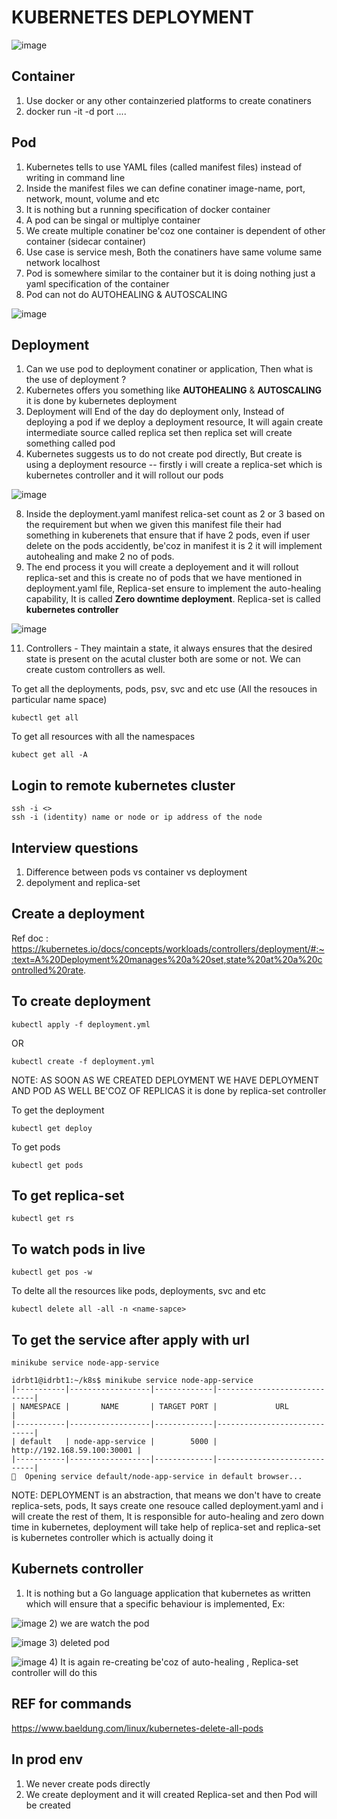 # KUBERNETES DEPLOYMENT

![image](https://github.com/pavankumar0077/Devops-tools/assets/40380941/5f999854-fa78-4379-a6f7-3c2cfe05682a)

Container 
--
1) Use docker or any other containzeried platforms to create conatiners
2) docker run -it -d <img-name> port ....


Pod
--
1) Kubernetes tells to use YAML files (called manifest files) instead of writing in command line
2) Inside the manifest files we can define conatiner image-name, port, network,  mount, volume and etc
3) It is nothing but a running specification of docker container
4) A pod can be singal or multiplye container
5) We create multiple conatiner be'coz one container is dependent of other container (sidecar container)
6) Use case is service mesh, Both the conatiners have same volume same network localhost
7) Pod is somewhere similar to the container but it is doing nothing just a yaml specification of the container
8) Pod can not do AUTOHEALING & AUTOSCALING

![image](https://github.com/pavankumar0077/Devops-tools/assets/40380941/82039ea4-7f69-4e8f-a798-761464ce079e)

Deployment
--
1) Can we use pod to deployment conatiner or application, Then what is the use of deployment ?
2) Kubernetes offers you something like **AUTOHEALING** & **AUTOSCALING** it is done by kubernetes deployment
4) Deployment will End of the day do deployment only, Instead of deploying a pod if we deploy a deployment resource, It will again create  intermediate source called replica set then replica set will create something called pod
6) Kubernetes suggests us to do not create pod directly, But create is using a deployment resource -- firstly i  will create a replica-set which is kubernetes controller and it will rollout our pods

![image](https://github.com/pavankumar0077/Devops-tools/assets/40380941/26b0b445-4e21-4f29-af03-b6df6526a340)

8) Inside the deployment.yaml manifest relica-set count as 2 or 3 based on the requirement but when we given this manifest file their had something in kuberenets that ensure that if have 2 pods, even if user delete on the pods accidently, be'coz in manifest it is 2 it will implement autohealing and make 2 no of pods.
9) The end process it you will create a deployement and it will rollout replica-set and this is create no of pods that we have mentioned in deployment.yaml file, Replica-set ensure to implement the auto-healing capability, It is called **Zero downtime deployment**. Replica-set is called **kubernetes controller**

![image](https://github.com/pavankumar0077/Devops-tools/assets/40380941/95031be7-d399-4c1a-a166-be315a45bd3a)

11) Controllers - They maintain a state, it always ensures that the desired state is present on the acutal cluster both are some or not. We can create custom controllers as well.

To get all the deployments, pods, psv, svc and etc use (All the resouces in particular name space)
```
kubectl get all
```
To get all resources with all the namespaces
```
kubect get all -A
```
Login to remote kubernetes cluster
--
```
ssh -i <>
ssh -i (identity) name or node or ip address of the node
```


Interview questions
--
1) Difference between pods vs container vs deployment
2) depolyment and replica-set

Create a deployment
--
Ref doc : https://kubernetes.io/docs/concepts/workloads/controllers/deployment/#:~:text=A%20Deployment%20manages%20a%20set,state%20at%20a%20controlled%20rate.

To create deployment
--
```
kubectl apply -f deployment.yml
```
OR
```
kubectl create -f deployment.yml
```
NOTE: AS SOON AS WE CREATED DEPLOYMENT WE HAVE DEPLOYMENT AND POD AS WELL BE'COZ OF REPLICAS 
it is done by replica-set controller 

To get the deployment
```
kubectl get deploy
```
To get pods 
```
kubectl get pods
```
To get replica-set
--
```
kubectl get rs
```
To watch pods in live
--
```
kubectl get pos -w
```
To delte all the resources like pods, deployments, svc and etc
```
kubectl delete all -all -n <name-sapce>
```

To get the service after apply with url
--
```
minikube service node-app-service

idrbt1@idrbt1:~/k8s$ minikube service node-app-service
|-----------|------------------|-------------|-----------------------------|
| NAMESPACE |       NAME       | TARGET PORT |             URL             |
|-----------|------------------|-------------|-----------------------------|
| default   | node-app-service |        5000 | http://192.168.59.100:30001 |
|-----------|------------------|-------------|-----------------------------|
🎉  Opening service default/node-app-service in default browser...

```

NOTE: DEPLOYMENT is an abstraction, that means we don't have to create replica-sets, pods, It says create one resouce called deployment.yaml and i will create the rest of them, It is responsible for auto-healing and zero down time in kubernetes,  deployment will take help of replica-set and replica-set is kubernetes controller which is actually doing it 

Kubernets controller
--
1) It is nothing but a Go language application that kubernetes as written which will ensure that a specific behaviour is implemented, Ex:

![image](https://github.com/pavankumar0077/Devops-tools/assets/40380941/261f53a3-0190-42b6-9ea9-84b2c5793f1d)
2) we are watch the pod 

![image](https://github.com/pavankumar0077/Devops-tools/assets/40380941/ef0562b1-da2b-476c-970e-82782e9873ce)
3) deleted pod

![image](https://github.com/pavankumar0077/Devops-tools/assets/40380941/38eb5416-c535-4074-b66e-04fc25fc7b83)
4) It is again re-creating be'coz of auto-healing , Replica-set controller will do this

REF for commands
--
https://www.baeldung.com/linux/kubernetes-delete-all-pods

In prod env
--
1) We never create pods directly
2) We create deployment and it will created Replica-set and then Pod will be created
